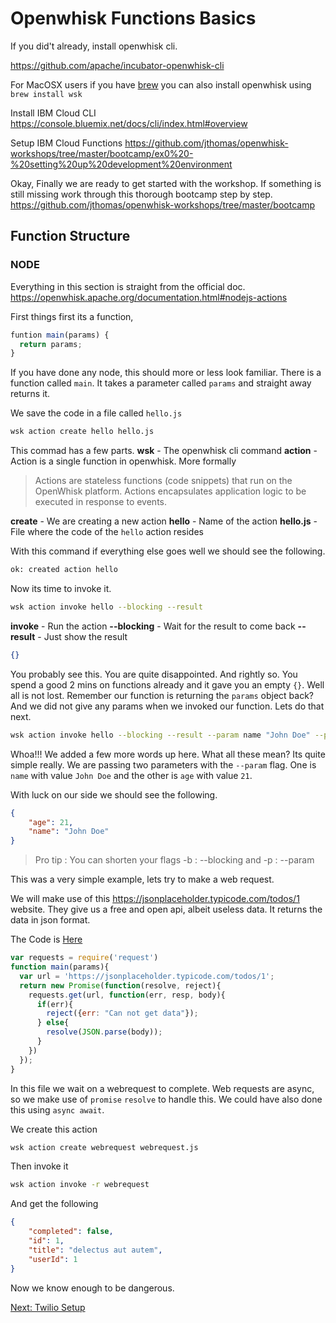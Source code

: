 # Openwhisk Functions Basics

If you did't already, install openwhisk cli. 

https://github.com/apache/incubator-openwhisk-cli

For MacOSX users if you have [brew](https://brew.sh/) you can also install openwhisk using 
`brew install wsk`

Install IBM Cloud CLI
https://console.bluemix.net/docs/cli/index.html#overview

Setup IBM Cloud Functions
https://github.com/jthomas/openwhisk-workshops/tree/master/bootcamp/ex0%20-%20setting%20up%20development%20environment

Okay, Finally we are ready to get started with the workshop.
If something is still missing work through this thorough bootcamp step by step. 
https://github.com/jthomas/openwhisk-workshops/tree/master/bootcamp

## Function Structure
### NODE
Everything in this section is straight from the official doc.
https://openwhisk.apache.org/documentation.html#nodejs-actions

First things first its a function,

```javascript
funtion main(params) {
  return params;
}
```

If you have done any node, this should more or less look familiar. There is a function called `main`. It takes a parameter called `params` and straight away returns it. 

We save the code in a file called `hello.js`

```bash
wsk action create hello hello.js
```

This commad has a few parts.
**wsk** - The openwhisk cli command
**action** - Action is a single function in openwhisk. More formally
  > Actions are stateless functions (code snippets) that run on the OpenWhisk platform. Actions encapsulates application logic to be executed in response to events.

**create** - We are creating a new action
**hello** - Name of the action
**hello.js** - File where the code of the `hello` action resides

With this command if everything else goes well we should see the following.
```bash
ok: created action hello
```

Now its time to invoke it. 
```bash
wsk action invoke hello --blocking --result
```

**invoke** - Run the action
**--blocking** - Wait for the result to come back
**--result** - Just show the result

```json
{}
```
You probably see this. You are quite disappointed. And rightly so. You spend a good 2 mins on functions already and it gave you an empty `{}`. Well all is not lost.
Remember our function is returning the `params` object back? And we did not give any params when we invoked our function. Lets do that next.

```bash
wsk action invoke hello --blocking --result --param name "John Doe" --param age "21"
```

Whoa!!! We added a few more words up here. What all these mean? Its quite simple really. 
We are passing two parameters with the `--param` flag. One is `name` with value `John Doe` and the other is `age` with value `21`. 

With luck on our side we should see the following.
```json
{
    "age": 21,
    "name": "John Doe"
}
```
>Pro tip : You can shorten your flags -b : --blocking and -p : --param

This was a very simple example, lets try to make a web request. 

We will make use of this https://jsonplaceholder.typicode.com/todos/1 website. They give us a free and open api, albeit useless data. It returns the data in json format. 

The Code is [Here](./functions/functions-basics/node/webrequest.js)

```javascript
var requests = require('request')
function main(params){
  var url = 'https://jsonplaceholder.typicode.com/todos/1';
  return new Promise(function(resolve, reject){
    requests.get(url, function(err, resp, body){
      if(err){
        reject({err: "Can not get data"});
      } else{
        resolve(JSON.parse(body));
      }
    })
  });
}
```

In this file we wait on a webrequest to complete. Web requests are async, so we make use of `promise` `resolve` to handle this. We could have also done this using `async await`. 

We create this action
```bash
wsk action create webrequest webrequest.js
```

Then invoke it
```bash
wsk action invoke -r webrequest
```

And get the following
```json
{
    "completed": false,
    "id": 1,
    "title": "delectus aut autem",
    "userId": 1
}
```

Now we know enough to be dangerous. 

[Next: Twilio Setup](./Twilio.md)
